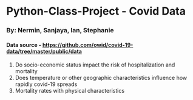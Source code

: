 # Python-Class-Project - Covid Data
### By: Nermin, Sanjaya, Ian, Stephanie
#### Data source - https://github.com/owid/covid-19-data/tree/master/public/data

1.	Do socio-economic status impact the risk of hospitalization and mortality
2.	Does temperature or other geographic characteristics influence how rapidly covid-19 spreads
3.	Mortality rates with physical characteristics 

